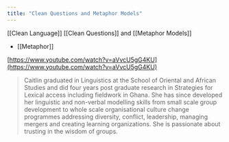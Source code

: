 ```yaml
---
title: "Clean Questions and Metaphor Models"
---
```


[[Clean Language]]
[[Clean Questions]] and [[Metaphor Models]]
- [[Metaphor]]

[https://www.youtube.com/watch?v=aVvcU5gG4KU](https://www.youtube.com/watch?v=aVvcU5gG4KU)
> Caitlin graduated in Linguistics at the School of Oriental and African Studies and did four years post graduate research in Strategies for Lexical access including fieldwork in Ghana. She has since developed her linguistic and non-verbal modelling skills from small scale group development to whole scale organisational culture change programmes addressing diversity, conflict, leadership, managing mergers and creating learning organizations. She is passionate about trusting in the wisdom of groups.

